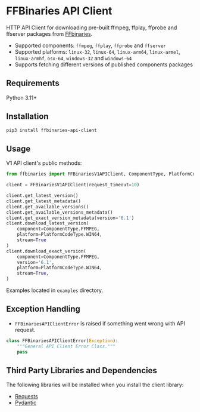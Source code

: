 FFBinaries API Client 
=====================
HTTP API Client for downloading pre-built ffmpeg, ffplay, ffprobe and ffserver packages from [FFbinaries](https://ffbinaries.com/).

* Supported components: `ffmpeg`, `ffplay`, `ffprobe` and `ffserver`
* Supported platforms: `linux-32`, `linux-64`, `linux-arm64`, `linux-armel`, `linux-armhf`, `osx-64`, `windows-32` and `windows-64`
* Supports fetching different versions of published components packages

Requirements
------------
Python 3.11+
 
Installation
------------
```bash
pip3 install ffbinaries-api-client
```

Usage
-----
V1 API client's public methods:

```python
from ffbinaries import FFBinariesV1APIClient, ComponentType, PlatformCodeType

client = FFBinariesV1APIClient(request_timeout=10)

client.get_latest_version()
client.get_latest_metadata()
client.get_available_versions()
client.get_available_versions_metadata()
client.get_exact_version_metadata(version='6.1')
client.download_latest_version(
    component=ComponentType.FFMPEG,
    platform=PlatformCodeType.WIN64,
    stream=True
)
client.download_exact_version(
    component=ComponentType.FFMPEG,
    version='6.1',
    platform=PlatformCodeType.WIN64,
    stream=True,
)

```

Examples located in `examples` directory.

Exception Handling
------------------
* `FFBinariesAPIClientError` is raised if something went wrong with API request.

```python
class FFBinariesAPIClientError(Exception):
    """General API Client Error Class."""
    pass
```

Third Party Libraries and Dependencies
--------------------------------------
The following libraries will be installed when you install the client library:

* [Requests](https://requests.readthedocs.io/en/latest/)
* [Pydantic](https://docs.pydantic.dev/latest/)
